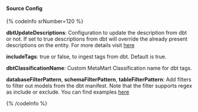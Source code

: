#### Source Config

{% codeInfo srNumber=120 %}

**dbtUpdateDescriptions**: Configuration to update the description from dbt or not. If set to true descriptions from dbt will override the already present descriptions on the entity. For more details visit [here](/connectors/ingestion/workflows/dbt/ingest-dbt-descriptions)

**includeTags**: true or false, to ingest tags from dbt. Default is true.

**dbtClassificationName**: Custom MetaMart Classification name for dbt tags.

**databaseFilterPattern**, **schemaFilterPattern**, **tableFilterPattern**: Add filters to filter out models from the dbt manifest. Note that the filter supports regex as include or exclude. You can find examples [here](/connectors/ingestion/workflows/metadata/filter-patterns/database)

{% /codeInfo %}